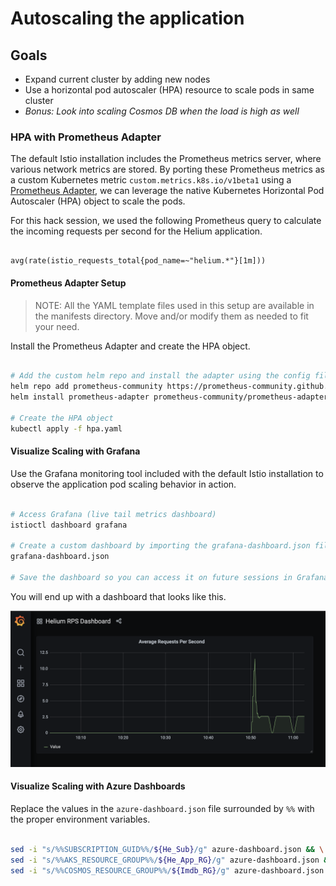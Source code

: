 # Autoscaling the application

## Goals

- Expand current cluster by adding new nodes
- Use a horizontal pod autoscaler (HPA) resource to scale pods in same cluster
- *Bonus: Look into scaling Cosmos DB when the load is high as well*

### HPA with Prometheus Adapter

The default Istio installation includes the Prometheus metrics server, where various network metrics are stored. By porting these Prometheus metrics as a custom Kubernetes metric `custom.metrics.k8s.io/v1beta1` using a [Prometheus Adapter](https://github.com/DirectXMan12/k8s-prometheus-adapter), we can leverage the native Kubernetes Horizontal Pod Autoscaler (HPA) object to scale the pods.

For this hack session, we used the following Prometheus query to calculate the incoming requests per second for the Helium application.

```promql

avg(rate(istio_requests_total{pod_name=~"helium.*"}[1m]))

```

#### Prometheus Adapter Setup

> NOTE: All the YAML template files used in this setup are available in the manifests directory. Move and/or modify them as needed to fit your need.

Install the Prometheus Adapter and create the HPA object.

```bash

# Add the custom helm repo and install the adapter using the config file
helm repo add prometheus-community https://prometheus-community.github.io/helm-charts
helm install prometheus-adapter prometheus-community/prometheus-adapter -f prom-adapter-config.yaml

# Create the HPA object
kubectl apply -f hpa.yaml

```

#### Visualize Scaling with Grafana

Use the Grafana monitoring tool included with the default Istio installation to observe the application pod scaling behavior in action.

```bash

# Access Grafana (live tail metrics dashboard)
istioctl dashboard grafana

# Create a custom dashboard by importing the grafana-dashboard.json file into Grafana
grafana-dashboard.json

# Save the dashboard so you can access it on future sessions in Grafana

```

You will end up with a dashboard that looks like this.

![alt text](./images/grafana-dashboard.png "Sample Grafana Dashboard")

#### Visualize Scaling with Azure Dashboards

Replace the values in the `azure-dashboard.json` file surrounded by `%%` with the proper environment variables.

```bash

sed -i "s/%%SUBSCRIPTION_GUID%%/${He_Sub}/g" azure-dashboard.json && \
sed -i "s/%%AKS_RESOURCE_GROUP%%/${He_App_RG}/g" azure-dashboard.json && \
sed -i "s/%%COSMOS_RESOURCE_GROUP%%/${Imdb_RG}/g" azure-dashboard.json

```
